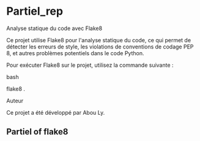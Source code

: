 # Partiel_rep
Analyse statique du code avec Flake8

Ce projet utilise Flake8 pour l'analyse statique du code, ce qui permet de détecter les erreurs de style, les violations de conventions de codage PEP 8, et autres problèmes potentiels dans le code Python.

Pour exécuter Flake8 sur le projet, utilisez la commande suivante :

bash

flake8 .

Auteur

Ce projet a été développé par Abou Ly.
## Partiel of flake8
